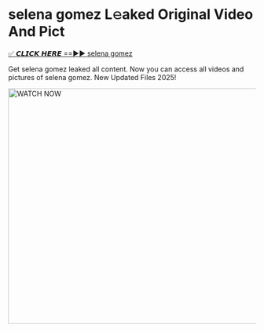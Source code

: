 # selena gomez L𝚎aked Original Video And Pict

<p><a href="https://cliphot.my.id/selena+gomez" rel="nofollow">✅ 𝘾𝙇𝙄𝘾𝙆 𝙃𝙀𝙍𝙀 ==►► selena gomez​</a></p>


<p>Get selena gomez leaked all content. Now you can access all videos and pictures of selena gomez. New Updated Files 2025!</p>


<p><a rel="nofollow" title="WATCH NOW" href="https://cliphot.my.id/selena+gomez"><img border="selena+gomez" height="480" width="720" title="WATCH NOW" alt="WATCH NOW" src="https://i.ibb.co.com/xMMVF88/686577567.gif"></a></p>